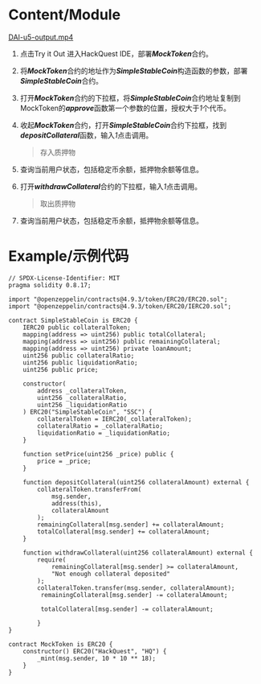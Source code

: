 # Content/Module

[DAI-u5-output.mp4](../video/DAI-u5-output.mp4)

1. 点击Try it Out 进入HackQuest IDE，部署***MockToken***合约。
2. 将***MockToken***合约的地址作为***SimpleStableCoin***构造函数的参数，部署***SimpleStableCoin***合约。
3. 打开***MockToken***合约的下拉框，将***SimpleStableCoin***合约地址复制到MockToken的***approve***函数第一个参数的位置，授权大于*1*个代币。
4. 收起***MockToken***合约，打开***SimpleStableCoin***合约下拉框，找到***depositCollateral***函数，输入*1*点击调用。
    
    > 存入质押物
    > 
5. 查询当前用户状态，包括稳定币余额，抵押物余额等信息。
6. 打开***withdrawCollateral***合约的下拉框，输入*1*点击调用。
    
    > 取出质押物
    > 
7. 查询当前用户状态，包括稳定币余额，抵押物余额等信息。

# Example/示例代码

```solidity
// SPDX-License-Identifier: MIT
pragma solidity 0.8.17;

import "@openzeppelin/contracts@4.9.3/token/ERC20/ERC20.sol";
import "@openzeppelin/contracts@4.9.3/token/ERC20/IERC20.sol";

contract SimpleStableCoin is ERC20 {
    IERC20 public collateralToken;
    mapping(address => uint256) public totalCollateral;
    mapping(address => uint256) public remainingCollateral;
    mapping(address => uint256) private loanAmount;
    uint256 public collateralRatio;
    uint256 public liquidationRatio;
    uint256 public price;

    constructor(
        address _collateralToken,
        uint256 _collateralRatio,
        uint256 _liquidationRatio
    ) ERC20("SimpleStableCoin", "SSC") {
        collateralToken = IERC20(_collateralToken);
        collateralRatio = _collateralRatio;
        liquidationRatio = _liquidationRatio;
    }

    function setPrice(uint256 _price) public {
        price = _price;
    }

    function depositCollateral(uint256 collateralAmount) external {
        collateralToken.transferFrom(
            msg.sender,
            address(this),
            collateralAmount
        );
        remainingCollateral[msg.sender] += collateralAmount;
        totalCollateral[msg.sender] += collateralAmount;
    }

    function withdrawCollateral(uint256 collateralAmount) external {
        require(
            remainingCollateral[msg.sender] >= collateralAmount,
            "Not enough collateral deposited"
        );
        collateralToken.transfer(msg.sender, collateralAmount);
         remainingCollateral[msg.sender] -= collateralAmount;

         totalCollateral[msg.sender] -= collateralAmount;
	 
		}
}

contract MockToken is ERC20 {
    constructor() ERC20("HackQuest", "HQ") {
        _mint(msg.sender, 10 * 10 ** 18);
    }
}
```